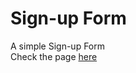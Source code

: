 # Sign-up Form
A simple Sign-up Form <br>
Check the page [here](https://violitaandriana.github.io/sign-up-form/)
